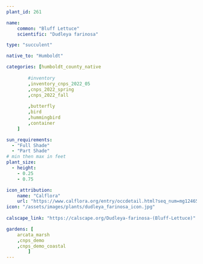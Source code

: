 ```yaml
---
plant_id: 261 

name: 
    common: "Bluff Lettuce"    
    scientific: "Dudleya farinosa"  

type: "succulent"

native_to: "Humboldt"

categories: [humboldt_county_native
        
        #inventory 
        ,inventory_cnps_2022_05
        ,cnps_2022_spring
        ,cnps_2022_fall
        
        ,butterfly
        ,bird
        ,hummingbird
        ,container  
    ]

sun_requirements:
  - "Full Shade"
  - "Part Shade"
# min then max in feet
plant_size:
  - height: 
    - 0.25 
    - 0.75

icon_attribution: 
    name: "Calflora"
    url: "https://www.calflora.org/entry/occdetail.html?seq_num=mg124658"
icon: "/assets/images/plants/dudleya_farinosa_icon.jpg"
 
calscape_link: "https://calscape.org/Dudleya-farinosa-(Bluff-Lettuce)"

gardens: [
    arcata_marsh
    ,cnps_demo
    ,cnps_demo_coastal
        ]
---
```

